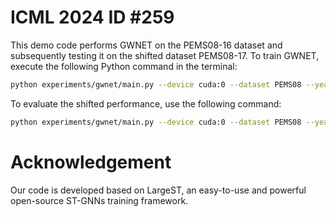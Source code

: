 # ICML 2024 ID #259

This demo code performs GWNET on the PEMS08-16 dataset and subsequently testing it on the shifted dataset PEMS08-17. To train GWNET, execute the following Python command in the terminal:

```bash
python experiments/gwnet/main.py --device cuda:0 --dataset PEMS08 --years 2016 --model_name gwnet
```

To evaluate the shifted performance, use the following command:

```bash
python experiments/gwnet/main.py --device cuda:0 --dataset PEMS08 --years 2016 --model_name gwnet --mode test --target 2017
```

# Acknowledgement
Our code is developed based on LargeST, an easy-to-use and powerful open-source ST-GNNs training framework. 